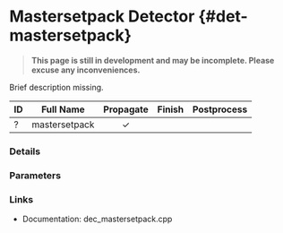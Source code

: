 # Mastersetpack Detector {#det-mastersetpack}
> **This page is still in development and may be incomplete. Please excuse any inconveniences.**

Brief description missing.

| ID |          Full Name          | Propagate | Finish | Postprocess |
|----|-----------------------------|:---------:|:------:|:-----------:|
| ?  | mastersetpack               | ✓ |   |   |


### Details

### Parameters

### Links
 * Documentation: dec_mastersetpack.cpp
